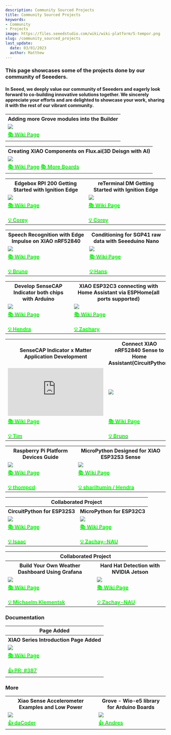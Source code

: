 ```yaml
---
description: Community Sourced Projects
title: Community Sourced Projects
keywords:
- Community
- Projects
image: https://files.seeedstudio.com/wiki/wiki-platform/S-tempor.png
slug: /community_sourced_projects
last_update:
  date: 03/01/2023
  author: Matthew
---
```





### This page showcases some of the projects done by our community of Seeeders. 

#### In Seeed, we deeply value our community of Seeeders and eagerly look forward to co-building innovative solutions together. We sincerely appreciate your efforts and are delighted to showcase your work, sharing it with the rest of our vibrant community.
<div class="table-center">
	<table align="center">
    <tr>
			<th>Adding more Grove modules into the Builder</th>
		</tr>
		<tr>
			<td><div style={{textAlign:'center'}}><img src="https://media-cdn.seeedstudio.com/media/catalog/product/cache/bb49d3ec4ee05b6f018e93f896b8a25d/1/-/1-114992986-sensecap-s2110-grove-to-modbus-rs485-converter-first-_2_1_.jpg" style={{width:300, height:'auto'}}/></div></td>
		</tr>
		<tr>
			<td><div class="get_one_now_container" style={{textAlign: 'center'}}><a class="get_one_now_item" href="https://wiki.seeedstudio.com/list_of_supported_grove_n_adding_more"><strong><span><font color={'FFFFFF'} size={"4"}> 📚 Wiki Page</font></span></strong></a></div>
			</td>
		</tr>
	</table>
</div>

<div class="table-center">
	<table align="center">
    <tr>
			<th>Creating XIAO Components on Flux.ai(3D Deisgn with AI)</th>
		</tr>
		<tr>
			<td><div style={{textAlign:'center'}}><img src="https://files.seeedstudio.com/wiki/wiki-ranger/Contributions/PCB_Design_Flux_XIAO/PCB_Design_XIAO6.png" style={{width:600, height:'auto'}}/></div></td>
		</tr>
		<tr>
			<td><div class="get_one_now_container" style={{textAlign: 'center'}}><a class="get_one_now_item" href="https://wiki.seeedstudio.com/PCB_Design_XIAO"><strong><span><font color={'FFFFFF'} size={"4"}> 📚 Wiki Page</font></span></strong></a> <a class="get_one_now_item" href="https://www.flux.ai/seeedstudio"><strong><span><font color={'FFFFFF'} size={"4"}> 📚 More Boards</font></span></strong> </a></div>
			</td>
		</tr>
	</table>
</div>

<div class="table-center">
	<table align="center">
    <tr>
			<th>Edgebox RPI 200 Getting Started with Ignition Edge</th>
			<th>reTerminal DM Getting Started with Ignition Edge</th>
		</tr>
		<tr>
			<td><div style={{textAlign:'center'}}><img src="https://files.seeedstudio.com/wiki/wiki-ranger/Contributions/EdgeBox-200-Ignition/EdgeBox-200_Ignition_Edge.png" style={{width:300, height:'auto'}}/></div></td>
			<td><div style={{textAlign:'center'}}><img src="https://files.seeedstudio.com/wiki/wiki-ranger/Contributions/reTerminal-DM-Ignition/reTerminal_DM_Ignition_Edge.png" style={{width:300, height:'auto'}}/></div></td>
		</tr>
		<tr>
			<td><div class="get_one_now_container" style={{textAlign: 'center'}}><a class="get_one_now_item" href="https://wiki.seeedstudio.com/Edgebox-rpi-200-ignition-edge/"><strong><span><font color={'FFFFFF'} size={"4"}> 📚 Wiki Page</font></span></strong></a></div>
		    <br/>
            <div class="get_one_now_container" style={{textAlign: 'center'}}><a class="get_one_now_item" href="https://github.com/orgs/Seeed-Studio/projects/6/views/1?pane=issue&itemId=35980029"><strong><span><font color={'FFFFFF'} size={"4"}> 💡 Corey </font></span></strong></a></div>
			</td>
			<td><div class="get_one_now_container" style={{textAlign: 'center'}}><a class="get_one_now_item" href="https://wiki.seeedstudio.com/reTerminal-DM-Getting-Started-with-Ignition-Edge/"><strong><span><font color={'FFFFFF'} size={"4"}> 📚 Wiki Page</font></span></strong></a></div>
		    <br/>
            <div class="get_one_now_container" style={{textAlign: 'center'}}><a class="get_one_now_item" href="https://github.com/orgs/Seeed-Studio/projects/6/views/1?pane=issue&itemId=35979679"><strong><span><font color={'FFFFFF'} size={"4"}> 💡 Corey </font></span></strong></a></div>
			</td>
		</tr>
	</table>
</div>

<div class="table-center">
	<table align="center">
    <tr>
			<th>Speech Recognition with Edge Impulse on XIAO nRF52840</th>
			<th>Conditioning for SGP41 raw data with Seeeduino Nano</th>
		</tr>
		<tr>
			<td><div style={{textAlign:'center'}}><img src="https://files.seeedstudio.com/wiki/wiki-ranger/Contributions/BLE-PDM-TinyML/edge42.gif" style={{width:300, height:'auto'}}/></div></td>
			<td><div style={{textAlign:'center'}}><img src="https://files.seeedstudio.com/wiki/wiki-ranger/Contributions/seeeduino_nano-SGP41-correction/2.jpg" style={{width:300, height:'auto'}}/></div></td>
		</tr>
		<tr>
			<td><div class="get_one_now_container" style={{textAlign: 'center'}}><a class="get_one_now_item" href="https://wiki.seeedstudio.com/XIAO-BLE-PDM-EI/"><strong><span><font color={'FFFFFF'} size={"4"}> 📚 Wiki Page</font></span></strong></a></div>
		    <br/>
            <div class="get_one_now_container" style={{textAlign: 'center'}}><a class="get_one_now_item" href="https://github.com/orgs/Seeed-Studio/projects/6?pane=issue&itemId=35979237"><strong><span><font color={'FFFFFF'} size={"4"}> 💡 Bruno </font></span></strong></a></div>
			</td>
			<td><div class="get_one_now_container" style={{textAlign: 'center'}}><a class="get_one_now_item" href="https://wiki.seeedstudio.com/grove-sgp41-with-aht20/"><strong><span><font color={'FFFFFF'} size={"4"}> 📚 Wiki Page</font></span></strong></a></div>
		    <br/>
            <div class="get_one_now_container" style={{textAlign: 'center'}}><a class="get_one_now_item" href="https://github.com/orgs/Seeed-Studio/projects/6/views/1?pane=issue&itemId=35179519"><strong><span><font color={'FFFFFF'} size={"4"}> 💡 Hans </font></span></strong></a></div>
			</td>
		</tr>
	</table>
</div>

<div class="table-center">
	<table align="center">
    <tr>
			<th>Develop SenseCAP Indicator both chips with Arduino</th>
			<th>XIAO ESP32C3 connecting with Home Assistant via ESPHome(all ports supported)</th>
		</tr>
		<tr>
			<td><div style={{textAlign:'center'}}><img src="https://files.seeedstudio.com/wiki/SenseCAP/SenseCAP_Indicator/SenseCAP_Indicator_1.png" style={{width:300, height:'auto'}}/></div></td>
			<td><div style={{textAlign:'center'}}><img src="https://files.seeedstudio.com/wiki/wiki-ranger/Contributions/C3-ESPHome-full_function/43.png" style={{width:300, height:'auto'}}/></div></td>
		</tr>
		<tr>
			<td><div class="get_one_now_container" style={{textAlign: 'center'}}><a class="get_one_now_item" href="https://wiki.seeedstudio.com/SenseCAP_Indicator_ESP32_Arduino/"><strong><span><font color={'FFFFFF'} size={"4"}> 📚 Wiki Page</font></span></strong></a></div>
		    <br/>
            <div class="get_one_now_container" style={{textAlign: 'center'}}><a class="get_one_now_item" href="https://github.com/orgs/Seeed-Studio/projects/6/views/1?pane=issue&itemId=35925769"><strong><span><font color={'FFFFFF'} size={"4"}> 💡 Hendra </font></span></strong></a></div>
			</td>
			<td><div class="get_one_now_container" style={{textAlign: 'center'}}><a class="get_one_now_item" href="https://wiki.seeedstudio.com/XIAO-ESP32C3-for-ESPHome-Support/"><strong><span><font color={'FFFFFF'} size={"4"}> 📚 Wiki Page</font></span></strong></a></div>
		    <br/>
            <div class="get_one_now_container" style={{textAlign: 'center'}}><a class="get_one_now_item" href="https://github.com/Seeed-Studio/wiki-documents/issues/603"><strong><span><font color={'FFFFFF'} size={"4"}> 💡 Zachary </font></span></strong></a></div>
			</td>
		</tr>
	</table>
</div>

<div class="table-center">
	<table align="center">
    <tr>
			<th>SenseCAP Indicator x Matter Application Development</th>
			<th>Connect XIAO nRF52840 Sense to Home Assistant(CircuitPython)</th>
		</tr>
		<tr>
			<td><iframe class="youtube-video" src="https://www.youtube.com/embed/LCIWqwmCZ54" title="YouTube video player" frameborder="0" allow="accelerometer; autoplay; clipboard-write; encrypted-media; gyroscope; picture-in-picture; web-share" allowfullscreen></iframe></td>
			<td><div style={{textAlign:'center'}}><img src="https://files.seeedstudio.com/wiki/wiki-ranger/Contributions/BLE-HA/17_HA.png" style={{width:300, height:'auto'}}/></div></td>
		</tr>
		<tr>
			<td><div class="get_one_now_container" style={{textAlign: 'center'}}><a class="get_one_now_item" href="https://wiki.seeedstudio.com/SenseCAP_Indicator_Application_Matter/"><strong><span><font color={'FFFFFF'} size={"4"}> 📚 Wiki Page</font></span></strong></a></div>
		    <br/>
            <div class="get_one_now_container" style={{textAlign: 'center'}}><a class="get_one_now_item" href="https://github.com/orgs/Seeed-Studio/projects/6/views/1?pane=issue&itemId=35925578"><strong><span><font color={'FFFFFF'} size={"4"}> 💡 Tim </font></span></strong></a></div>
			</td>
			<td><div class="get_one_now_container" style={{textAlign: 'center'}}><a class="get_one_now_item" href="https://wiki.seeedstudio.com/XIAO_BLE_HA/"><strong><span><font color={'FFFFFF'} size={"4"}> 📚 Wiki Page</font></span></strong></a></div>
		    <br/>
            <div class="get_one_now_container" style={{textAlign: 'center'}}><a class="get_one_now_item" href="https://github.com/orgs/Seeed-Studio/projects/6?pane=issue&itemId=35979237"><strong><span><font color={'FFFFFF'} size={"4"}> 💡 Bruno </font></span></strong></a></div>
			</td>
		</tr>
	</table>
</div>

<div class="table-center">
	<table align="center">
    <tr>
			<th>Raspberry Pi Platform Devices Guide</th>
		    <th>MicroPython Designed for XIAO ESP32S3 Sense</th>
		</tr>
		<tr>
			<td><div style={{textAlign:'center'}}><img src="https://media-cdn.seeedstudio.com/media/catalog/product/cache/9d0ce51a71ce6a79dfa2a98d65a0f0bd/r/a/raspberry-pi-preview_2.png" style={{width:300, height:'auto'}}/></div></td>
			<td><div style={{textAlign:'center'}}><img src="https://files.seeedstudio.com/wiki/wiki-ranger/Contributions/S3-MicroPy/run_the_client.jpeg" style={{width:300, height:'auto'}}/></div></td>
		</tr>
		<tr>
			<td><div class="get_one_now_container" style={{textAlign: 'center'}}><a class="get_one_now_item" href="https://wiki.seeedstudio.com/Raspberry_Pi/"><strong><span><font color={'FFFFFF'} size={"4"}> 📚 Wiki Page</font></span></strong></a></div>
		    <br/>
            <div class="get_one_now_container" style={{textAlign: 'center'}}><a class="get_one_now_item" href="https://github.com/orgs/Seeed-Studio/projects/6/views/1?pane=issue&itemId=33963820"><strong><span><font color={'FFFFFF'} size={"4"}> 💡 thompcd </font></span></strong></a></div>
			</td>
			<td><div class="get_one_now_container" style={{textAlign: 'center'}}><a class="get_one_now_item" href="https://wiki.seeedstudio.com/XIAO_ESP32S3_Micropython/"><strong><span><font color={'FFFFFF'} size={"4"}> 📚 Wiki Page</font></span></strong></a></div>
		    <br/>
            <div class="get_one_now_container" style={{textAlign: 'center'}}><a class="get_one_now_item" href="https://github.com/orgs/Seeed-Studio/projects/6/views/1?pane=issue&itemId=35979545"><strong><span><font color={'FFFFFF'} size={"2"}> 💡 shariltumin / Hendra</font></span></strong></a></div>
			</td>
		</tr>
	</table>
</div>

<div class="table-center">
	<table align="center">
		<tr>
			<th colspan="3">Collaborated Project</th>
		</tr>
    <tr>
			<th>CircuitPython for ESP32S3</th>
			<th>MicroPython for ESP32C3</th>
		</tr>
		<tr>
			<td><div style={{textAlign:'center'}}><img src="https://files.seeedstudio.com/wiki/wiki-ranger/Contributions/S3-CIRCUITPY/13.jpg" style={{width:300, height:'auto'}}/></div></td>
			<td><div style={{textAlign:'center'}}><img src="https://files.seeedstudio.com/wiki/wiki-ranger/Contributions/C3-MicroPy/C3-MicroPython10.jpg" style={{width:300, height:'auto'}}/></div></td>
		</tr>
		<tr>
			<td><div class="get_one_now_container" style={{textAlign: 'center'}}><a class="get_one_now_item" href="https://wiki.seeedstudio.com/XIAO_ESP32S3_CircuitPython/"><strong><span><font color={'FFFFFF'} size={"4"}>📚 Wiki Page</font></span></strong></a></div>
      <br/>
      <div class="get_one_now_container" style={{textAlign: 'center'}}><a class="get_one_now_item" href="https://github.com/orgs/Seeed-Studio/projects/6?pane=issue&itemId=35178340"><strong><span><font color={'FFFFFF'} size={"4"}> 💡 Isaac </font></span></strong></a></div></td>
			<td><div class="get_one_now_container" style={{textAlign: 'center'}}><a class="get_one_now_item" href="https://wiki.seeedstudio.com/XIAO_ESP32C3_MicroPython/"><strong><span><font color={'FFFFFF'} size={"4"}>📚 Wiki Page</font></span></strong></a></div>
      <br/>
      <div class="get_one_now_container" style={{textAlign: 'center'}}><a class="get_one_now_item" href="https://github.com/orgs/Seeed-Studio/projects/6/views/1?pane=issue&itemId=35177053"><strong><span><font color={'FFFFFF'} size={"4"}> 💡 Zachay-NAU </font></span></strong></a></div></td>
		</tr>
	</table>
</div>

<div class="table-center">
	<table align="center">
		<tr>
			<th colspan="3">Collaborated Project</th>
		</tr>
    <tr>
			<th>Build Your Own Weather Dashboard Using Grafana</th>
      <th>Hard Hat Detection with NVIDIA Jetson</th>
		</tr>
		<tr>
			<td><div style={{textAlign:'center'}}><img src="https://www.the-diy-life.com/wp-content/uploads/2021/12/reTerminal-InfluxDB-and-Grafana-Weather-Dashboard.jpg?ezimgfmt=ng:webp/ngcb1" style={{width:300, height:'auto'}}/></div></td>
			<td><div style={{textAlign:'center'}}><img src="https://files.seeedstudio.com/wiki/2.23jetsonedge/nvresult1.png" style={{width:300, height:'auto'}}/></div></td>
		</tr>
		<tr>
			<td><div class="get_one_now_container" style={{textAlign: 'center'}}><a class="get_one_now_item" href="https://wiki.seeedstudio.com/weather-dashboard-with-Grafana-reTerminal/"><strong><span><font color={'FFFFFF'} size={"4"}>📚 Wiki Page</font></span></strong></a></div>
      <br/>
      <div class="get_one_now_container" style={{textAlign: 'center'}}><a class="get_one_now_item" href="https://www.the-diy-life.com/grafana-weather-dashboard-on-the-reterminal-by-seeed-studio/"><strong><span><font color={'FFFFFF'} size={"3"}> 💡 Michaelm Klementsk </font></span></strong></a></div></td>
			<td><div class="get_one_now_container" style={{textAlign: 'center'}}><a class="get_one_now_item" href="https://wiki.seeedstudio.com/HardHat/"><strong><span><font color={'FFFFFF'} size={"4"}>📚 Wiki Page</font></span></strong></a></div>
      <br/>
      <div class="get_one_now_container" style={{textAlign: 'center'}}><a class="get_one_now_item" href="https://github.com/Zachay-NAU/Hard-Hat-Detectation"><strong><span><font color={'FFFFFF'} size={"3"}> 💡 Zachay-NAU </font></span></strong></a></div></td>
		</tr>
	</table>
</div>

### Documentation

<div class="table-center">
	<table align="center">
		<tr>
			<th colspan="3">Page Added</th>
		</tr>
    <tr>
			<th>XIAO Series Introduction Page Added</th>
		</tr>
		<tr>
			<td><div style={{textAlign:'center'}}><img src="https://files.seeedstudio.com/wiki/xiao_topicpage/main.png" style={{width:300, height:'auto'}}/></div></td>
		</tr>
		<tr>
			<td><div class="get_one_now_container" style={{textAlign: 'center'}}><a class="get_one_now_item" href="https://wiki.seeedstudio.com/SeeedStudio_XIAO_Series_Introduction/"><strong><span><font color={'FFFFFF'} size={"4"}>📚 Wiki Page</font></span></strong></a></div>
      <br/>
      <div class="get_one_now_container" style={{textAlign: 'center'}}><a class="get_one_now_item" href="https://github.com/Seeed-Studio/wiki-documents/pull/387/files"><strong><span><font color={'FFFFFF'} size={"4"}>👍 PR: #387</font></span></strong></a></div></td>
		</tr>
	</table>
</div>

### More

<div class="table-center">
	<table align="center">
    <tr>
			<th>Xiao Sense Accelerometer Examples and Low Power</th>
			<th>Grove - Wio-e5 library for Arduino Boards</th>
		</tr>
		<tr>
			<td><div style={{textAlign:'center'}}><img src="https://files.seeedstudio.com/wiki/wiki-platform/tech_support1.png" style={{width:300, height:'auto'}}/></div></td>
			<td><div style={{textAlign:'center'}}><img src="https://files.seeedstudio.com/wiki/wiki-platform/tech_support4.png" style={{width:300, height:'auto'}}/></div></td>
		</tr>
		<tr>
			<td><div class="get_one_now_container" style={{textAlign: 'center'}}><a class="get_one_now_item" href="https://forum.seeedstudio.com/t/xiao-sense-accelerometer-examples-and-low-power/270801"><strong><span><font color={'FFFFFF'} size={"4"}> 👍 daCoder</font></span></strong></a></div>
        </td>
			<td><div class="get_one_now_container" style={{textAlign: 'center'}}><a class="get_one_now_item" href="https://forum.seeedstudio.com/t/xiao-sense-accelerometer-examples-and-low-power/270801"><strong><span><font color={'FFFFFF'} size={"4"}> 👍 Andres</font></span></strong></a></div>
        </td>
		</tr>
	</table>
</div>
